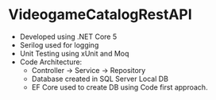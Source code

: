 # VideogameCatalogRestAPI
- Developed using .NET Core 5 
- Serilog used for logging 
- Unit Testing using xUnit and Moq 
- Code Architecture: 
  -   Controller -> Service -> Repository 
  - Database created in SQL Server Local DB 
  - EF Core used to create DB using Code first approach. 
